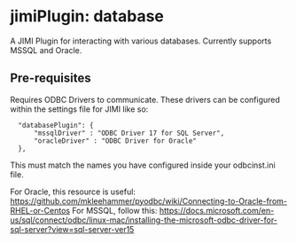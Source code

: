 # jimiPlugin: database

A JIMI Plugin for interacting with various databases. Currently supports MSSQL and Oracle.

## Pre-requisites
Requires ODBC Drivers to communicate. These drivers can be configured within the settings file for JIMI like so:
```
  "databasePlugin": {
      "mssqlDriver" : "ODBC Driver 17 for SQL Server",
      "oracleDriver" : "ODBC Driver for Oracle"
  },
```
This must match the names you have configured inside your odbcinst.ini file.

For Oracle, this resource is useful: https://github.com/mkleehammer/pyodbc/wiki/Connecting-to-Oracle-from-RHEL-or-Centos
For MSSQL, follow this: https://docs.microsoft.com/en-us/sql/connect/odbc/linux-mac/installing-the-microsoft-odbc-driver-for-sql-server?view=sql-server-ver15